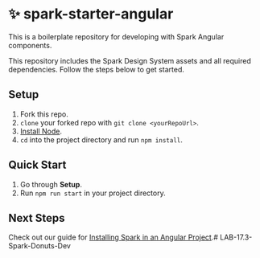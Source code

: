 # ✨ spark-starter-angular
This is a boilerplate repository for developing with Spark Angular components.

This repository includes the Spark Design System assets and all required dependencies. Follow the steps below to get started.

## Setup

1. Fork this repo.
1. `clone` your forked repo with `git clone <yourRepoUrl>`.
1. [Install Node](https://nodejs.org/en/).
1. `cd` into the project directory and run `npm install`.

## Quick Start

1. Go through **Setup**.
1. Run `npm run start` in your project directory.

## Next Steps

Check out our guide for [Installing Spark in an Angular Project](https://sparkdesignsystem.com/installing-spark/angular).# LAB-17.3-Spark-Donuts-Dev
